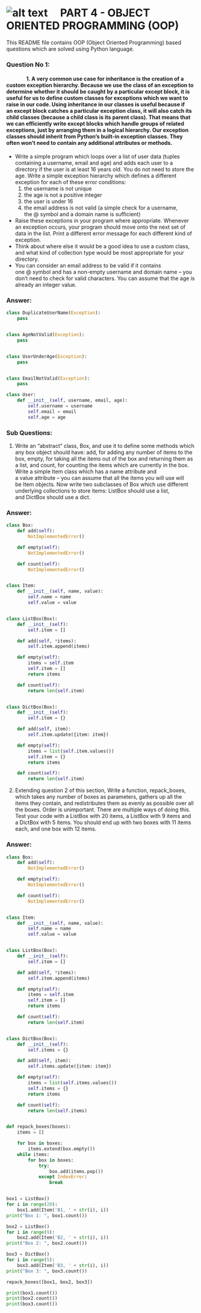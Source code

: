 # ![alt text](https://carteblanche.tech/static/static/website/images/general/logo.svg "Logo Title")  &nbsp; &nbsp;  PART 4 - OBJECT ORIENTED PROGRAMMING (OOP)

This README file contains OOP (Object Oriented Programming) based questions which are solved using Python language.

### Question No 1:
#### &nbsp; &nbsp; &nbsp; &nbsp; &nbsp; &nbsp; &nbsp; &nbsp; 1. A very common use case for inheritance is the creation of a custom exception hierarchy. Because we use the class of an exception to determine whether it should be caught by a particular except block, it is useful for us to define custom classes for exceptions which we want to raise in our code. Using inheritance in our classes is useful because if an except block catches a particular exception class, it will also catch its child classes (because a child class is its parent class). That means that we can efficiently write except blocks which handle groups of related exceptions, just by arranging them in a logical hierarchy. Our exception classes should inherit from Python’s built-in exception classes. They often won’t need to contain any additional attributes or methods.
* Write a simple program which loops over a list of user data (tuples containing a username, email and age) and adds each user to a directory if the user is at least 16 years old. You do not need to store the age. Write a simple exception hierarchy which defines a different exception for each of these error conditions:
    1. the username is not unique
    2. the age is not a positive integer
    3. the user is under 16
    4. the email address is not valid (a simple check for a username, the @ symbol and a domain name is sufficient)
* Raise these exceptions in your program where appropriate. Whenever an exception occurs, your program should move onto the next set of data in the list. Print a different error message for each different kind of exception.
* Think about where else it would be a good idea to use a custom class, and what kind of collection type would be most appropriate for your directory.
* You can consider an email address to be valid if it contains one @ symbol and has a non-empty username and domain name – you don’t need to check for valid characters. You can assume that the age is already an integer value.

### Answer:
```python 
class DuplicateUserName(Exception):
    pass


class AgeNotValid(Exception):
    pass


class UserUnderAge(Exception):
    pass


class EmailNotValid(Exception):
    pass

class User:
    def __init__(self, username, email, age):
        self.username = username
        self.email = email
        self.age = age
```

### Sub Questions:

1. Write an “abstract” class, Box, and use it to define some methods which any box object should have: add, for adding any number of items to the box, empty, for taking all the items out of the box and returning them as a list, and count, for counting the items which are currently in the box. Write a simple Item class which has a name attribute and a value attribute – you can assume that all the items you will use will be Item objects. Now write two subclasses of Box which use different underlying collections to store items: ListBox should use a list, and DictBox should use a dict.

### Answer:

```python 
class Box:
    def add(self):
        NotImplementedError()

    def empty(self):
        NotImplementedError()

    def count(self):
        NotImplementedError()


class Item:
    def __init__(self, name, value):
        self.name = name
        self.value = value


class ListBox(Box):
    def __init__(self):
        self.item = []

    def add(self, *items):
        self.item.append(items)

    def empty(self):
        items = self.item
        self.item = []
        return items

    def count(self):
        return len(self.item)


class DictBox(Box):
    def __init__(self):
        self.item = {}

    def add(self, item):
        self.item.update({item: item})

    def empty(self):
        items = list(self.item.values())
        self.item = {}
        return items

    def count(self):
        return len(self.item)
```

2. Extending question 2 of this section, Write a function, repack_boxes, which takes any number of boxes as parameters, gathers up all the items they contain, and redistributes them as evenly as possible over all the boxes. Order is unimportant. There are multiple ways of doing this. Test your code with a ListBox with 20 items, a ListBox with 9 items and a DictBox with 5 items. You should end up with two boxes with 11 items each, and one box with 12 items.


### Answer:

```python 
class Box:
    def add(self):
        NotImplementedError()

    def empty(self):
        NotImplementedError()

    def count(self):
        NotImplementedError()


class Item:
    def __init__(self, name, value):
        self.name = name
        self.value = value


class ListBox(Box):
    def __init__(self):
        self.item = []

    def add(self, *items):
        self.item.append(items)

    def empty(self):
        items = self.item
        self.item = []
        return items

    def count(self):
        return len(self.item)


class DictBox(Box):
    def __init__(self):
        self.items = {}

    def add(self, item):
        self.items.update({item: item})

    def empty(self):
        items = list(self.items.values())
        self.items = {}
        return items

    def count(self):
        return len(self.items)


def repack_boxes(boxes):
    items = []

    for box in boxes:
        items.extend(box.empty())
    while items:
        for box in boxes:
            try:
                box.add(items.pop())
            except IndexError:
                break


box1 = ListBox()
for i in range(20):
    box1.add(Item('B1, ' + str(i), i))
print("Box 1: ", box1.count())

box2 = ListBox()
for i in range(9):
    box2.add(Item('B2, ' + str(i), i))
print("Box 2: ", box2.count())

box3 = DictBox()
for i in range(5):
    box3.add(Item('B3, ' + str(i), i))
print("Box 3: ", box3.count())

repack_boxes([box1, box2, box3])

print(box1.count())
print(box2.count())
print(box3.count())

```